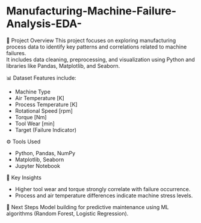 # Manufacturing-Machine-Failure-Analysis-EDA-


📘 Project Overview
This project focuses on exploring manufacturing process data to identify key patterns and correlations related to machine failures.  
It includes data cleaning, preprocessing, and visualization using Python and libraries like Pandas, Matplotlib, and Seaborn.

📊 Dataset
Features include:
- Machine Type  
- Air Temperature [K]  
- Process Temperature [K]  
- Rotational Speed [rpm]  
- Torque [Nm]  
- Tool Wear [min]  
- Target (Failure Indicator)

⚙️ Tools Used
- Python, Pandas, NumPy  
- Matplotlib, Seaborn  
- Jupyter Notebook  

🧠 Key Insights
- Higher tool wear and torque strongly correlate with failure occurrence.  
- Process and air temperature differences indicate machine stress levels.  

 🚀 Next Steps
Model building for predictive maintenance using ML algorithms (Random Forest, Logistic Regression).

